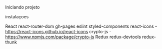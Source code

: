Iniciando projeto

instalaçoes 

React
react-router-dom
gh-pages
eslint
styled-components
react-icons - https://react-icons.github.io/react-icons
crypto-js - https://www.npmjs.com/package/crypto-js
Redux
redux-devtools
redux-thunk

